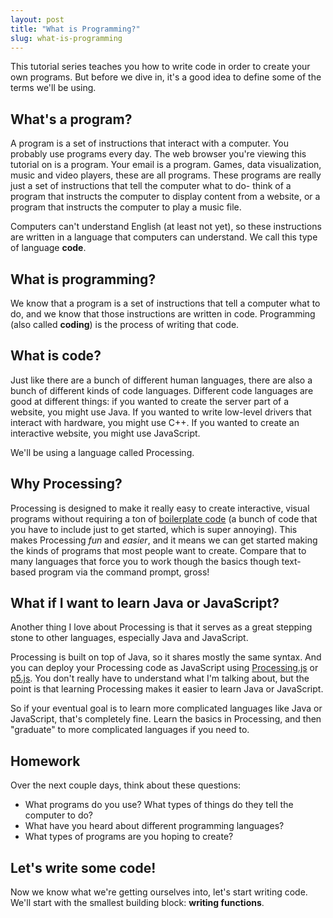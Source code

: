 ```yaml
---
layout: post
title: "What is Programming?"
slug: what-is-programming
---
```


This tutorial series teaches you how to write code in order to create your own programs. But before we dive in, it's a good idea to define some of the terms we'll be using.

## What's a program?

A program is a set of instructions that interact with a computer. You probably use programs every day. The web browser you're viewing this tutorial on is a program. Your email is a program. Games, data visualization, music and video players, these are all programs. These programs are really just a set of instructions that tell the computer what to do- think of a program that instructs the computer to display content from a website, or a program that instructs the computer to play a music file.

 Computers can't understand English (at least not yet), so these instructions are written in a language that computers can understand. We call this type of language **code**.
 
 ## What is programming?
 
 We know that a program is a set of instructions that tell a computer what to do, and we know that those instructions are written in code. Programming (also called **coding**) is the process of writing that code.
 
 ## What is code?
 
Just like there are a bunch of different human languages, there are also a bunch of different kinds of code languages. Different code languages are good at different things: if you wanted to create the server part of a website, you might use Java. If you wanted to write low-level drivers that interact with hardware, you might use C++. If you wanted to create an interactive website, you might use JavaScript.

We'll be using a language called Processing.

## Why Processing?

Processing is designed to make it really easy to create interactive, visual programs without requiring a ton of [boilerplate code](https://en.wikipedia.org/wiki/Boilerplate_code) (a bunch of code that you have to include just to get started, which is super annoying). This makes Processing *fun* and *easier*, and it means we can get started making the kinds of programs that most people want to create. Compare that to many languages that force you to work though the basics though text-based program via the command prompt, gross!

## What if I want to learn Java or JavaScript?

Another thing I love about Processing is that it serves as a great stepping stone to other languages, especially Java and JavaScript.

Processing is built on top of Java, so it shares mostly the same syntax. And you can deploy your Processing code as JavaScript using [Processing.js](http://processingjs.org/) or [p5.js](https://p5js.org/). You don't really have to understand what I'm talking about, but the point is that learning Processing makes it easier to learn Java or JavaScript.

So if your eventual goal is to learn more complicated languages like Java or JavaScript, that's completely fine. Learn the basics in Processing, and then "graduate" to more complicated languages if you need to.

## Homework

Over the next couple days, think about these questions:

- What programs do you use? What types of things do they tell the computer to do?
- What have you heard about different programming languages?
- What types of programs are you hoping to create?

## Let's write some code!

Now we know what we're getting ourselves into, let's start writing code. We'll start with the smallest building block: **writing functions**.
